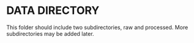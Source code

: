 # DATA DIRECTORY

This folder should include two subdirectories, raw and processed.
More subdirectories may be added later.
